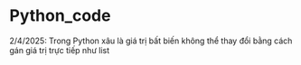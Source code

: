 # Python_code
2/4/2025: Trong Python xâu là giá trị bất biến không thể thay đổi bằng cách gán giá trị trực tiếp như list 
